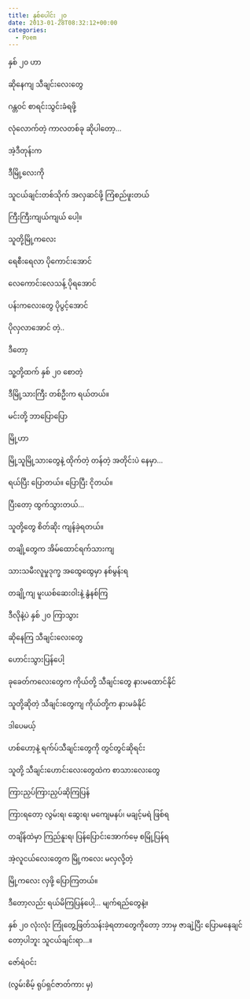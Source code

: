 ```yaml
---
title: နှစ်ပေါင်း ၂၀
date: 2013-01-28T08:32:12+00:00
categories:
  - Poem
---
```

နှစ် ၂၀ ဟာ
  
ဆိုနေကျ သီချင်းလေးတွေ
  
ဂန္တဝင် စာရင်းသွင်းခံရဖို့
  
လုံလောက်တဲ့ ကာလတစ်ခု ဆိုပါတော့&#8230;
  
အဲ့ဒီတုန်းက
  
ဒီမြို့လေးကို
  
သူငယ်ချင်းတစ်သိုက် အလှဆင်ဖို့ ကြံစည်ဖူးတယ်
  
ကြီးကြီးကျယ်ကျယ် ပေါ့။

သူတို့မြို့ကလေး
  
ရေစီးရေလာ ပိုကောင်းအောင်
  
လေကောင်းလေသန့် ပိုရအောင်
  
ပန်းကလေးတွေ ပိုပွင့်အောင်
  
ပိုလှလာအောင် တဲ့..

ဒီတော့
  
သူ့တို့ထက် နှစ် ၂၀ စောတဲ့
  
ဒီမြို့သားကြီး တစ်ဦးက ရယ်တယ်။
  
မင်းတို့ ဘာပြောပြော
  
မြို့ဟာ
  
မြို့သူမြို့သားတွေနဲ့ ထိုက်တဲ့ တန်တဲ့ အတိုင်းပဲ နေမှာ&#8230;
  
ရယ်ပြီး ပြောတယ်။ ပြောပြီး ငိုတယ်။
  
ပြီးတော့ ထွက်သွားတယ်&#8230;

သူတို့တွေ စိတ်ဆိုး ကျန်ခဲ့ရတယ်။
  
တချို့တွေက အိမ်ထောင်ရက်သားကျ
  
သားသမီးလူမှုဒုက္ခ အထွေထွေမှာ နစ်မွန်းရ
  
တချို့ကျ မူးယစ်ဆေးဝါးနဲ့ နွံနစ်ကြ
  
ဒီလိုနဲ့ပဲ နှစ် ၂၀ ကြာသွား
  
ဆိုနေကြ သီချင်းလေးတွေ
  
ဟောင်းသွားပြန်ပေါ့

ခုခေတ်ကလေးတွေက ကိုယ်တို့ သီချင်းတွေ နားမထောင်နိုင်
  
သူတို့ဆိုတဲ့ သီချင်းတွေကျ ကိုယ်တို့က နားမခံနိုင်
  
ဒါပေမယ့်
  
ဟစ်ဟော့နဲ့ ရက်ပ်သီချင်းတွေကို တွင်တွင်ဆိုရင်း
  
သူတို့ သီချင်းဟောင်းလေးတွေထဲက စာသားလေးတွေ
  
ကြားညှပ်ကြားညှပ်ဆိုကြပြန်
  
ကြားရတော့ လွမ်းရ၊ ဆွေးရ၊ မကျေမနပ်၊ မချင့်မရဲ ဖြစ်ရ
  
တချိန်ထဲမှာ ကြည်နူးရ၊ ပြန်ပြောင်းအောက်မေ့ စမြုံ့ပြန်ရ
  
အဲ့လူငယ်လေးတွေက မြို့ကလေး မလှလို့တဲ့
  
မြို့ကလေး လှဖို့ ပြောကြတယ်။
  
ဒီတော့လည်း ရယ်မိကြပြန်ပေါ့&#8230; မျက်ရည်တွေနဲ့။

နှစ် ၂၀ လုံးလုံး ကြုံတွေ့ဖြတ်သန်းခဲ့ရတာတွေကိုတော့ ဘာမှ ဇာချဲ့ပြီး ပြောမနေချင်တော့ပါဘူး သူငယ်ချင်းရာ&#8230;။

ဇော်ရဲဝင်း
  
(လွမ်းစိမ့် ရုပ်ရှင်ဇာတ်ကား မှ)
